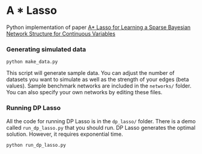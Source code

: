 # A * Lasso

Python implementation of paper [A* Lasso for Learning a Sparse 
Bayesian Network Structure for Continuous Variables](https://papers.nips.cc/paper/5174-a-lasso-for-learning-a-sparse-bayesian-network-structure-for-continuous-variables)

### Generating simulated data 

```
python make_data.py
```
This script will generate sample data.  You can adjust the number of datasets 
you want to simulate as well as the strength of your edges (beta values). 
Sample benchmark networks are included in the `networks/` folder.  You can also specify 
your own networks by editing these files. 

### Running DP Lasso 

All the code for running DP Lasso is in the `dp_lasso/` folder. There is a demo 
called `run_dp_lasso.py` that you should run. DP Lasso generates the optimal 
solution.  However, it requires exponential time.  

```
python run_dp_lasso.py
```
